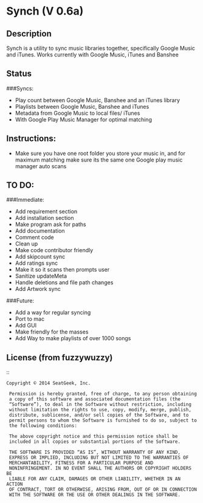 Synch (V 0.6a)
=====

Description
-----------

Synch is a utility to sync music libraries together, specifically Google Music and iTunes.
Works currently with Google Music, iTunes and Banshee


Status
------

###Syncs:
- Play count between Google Music, Banshee and an iTunes library
- Playlists between Google Music, Banshee and iTunes
- Metadata from Google Music to local files/ iTunes
- With Google Play Music Manager for optimal matching

Instructions:
-------------
- Make sure you have one root folder you store your music in, and for maximum matching make sure its the same one Google play music manager auto scans


TO DO:
------

###Immediate:

- Add requirement section
- Add installation section
- Make program ask for paths
- Add documentation
- Comment code
- Clean up
- Make code contributor friendly
- Add skipcount sync
- Add ratings sync
- Make it so it scans then prompts user
- Sanitize updateMeta
- Handle deletions and file path changes
- Add Artwork sync

 
###Future:

- Add a way for regular syncing
- Port to mac
- Add GUI
- Make friendly for the masses
- Add Way to make playlists of over 1000 songs


License (from fuzzywuzzy)
-------------------------

::
    
    Copyright © 2014 SeatGeek, Inc.

     Permission is hereby granted, free of charge, to any person obtaining
     a copy of this software and associated documentation files (the
     “Software”), to deal in the Software without restriction, including
     without limitation the rights to use, copy, modify, merge, publish,
     distribute, sublicense, and/or sell copies of the Software, and to
     permit persons to whom the Software is furnished to do so, subject to
     the following conditions:

     The above copyright notice and this permission notice shall be
     included in all copies or substantial portions of the Software.

     THE SOFTWARE IS PROVIDED “AS IS”, WITHOUT WARRANTY OF ANY KIND,
     EXPRESS OR IMPLIED, INCLUDING BUT NOT LIMITED TO THE WARRANTIES OF
     MERCHANTABILITY, FITNESS FOR A PARTICULAR PURPOSE AND
     NONINFRINGEMENT. IN NO EVENT SHALL THE AUTHORS OR COPYRIGHT HOLDERS BE
     LIABLE FOR ANY CLAIM, DAMAGES OR OTHER LIABILITY, WHETHER IN AN ACTION
     OF CONTRACT, TORT OR OTHERWISE, ARISING FROM, OUT OF OR IN CONNECTION
     WITH THE SOFTWARE OR THE USE OR OTHER DEALINGS IN THE SOFTWARE.
